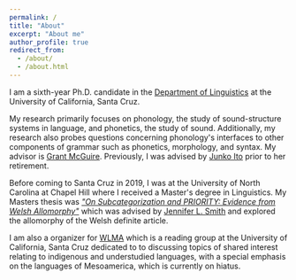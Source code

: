 ```yaml
---
permalink: /
title: "About"
excerpt: "About me"
author_profile: true
redirect_from: 
  - /about/
  - /about.html
---
```


I am a sixth-year Ph.D. candidate in the [Department of Linguistics](https://linguistics.ucsc.edu/) at the University of California, Santa Cruz. 

My research primarily focuses on phonology, the study of sound-structure systems in language, and phonetics, the study of sound. Additionally, my research also probes questions concerning phonology's interfaces to other components of grammar such as phonetics, morphology, and syntax. My advisor is [Grant McGuire](https://people.ucsc.edu/~gmcguir1/). Previously, I was advised by [Junko Ito](https://people.ucsc.edu/~ito/index.html) prior to her retirement.

Before coming to Santa Cruz in 2019, I was at the University of North Carolina at Chapel Hill where I received a Master's degree in Linguistics. My Masters thesis was *["On Subcategorization and PRIORITY: Evidence from Welsh Allomorphy"](https://doi.org/10.17615/td9g-v269)* which was advised by [Jennifer L. Smith](https://users.castle.unc.edu/~jlsmith/) and explored the allomorphy of the Welsh definite article.

I am also a organizer for [WLMA](https://wlma.ucsc.edu/) which is a reading group at the University of California, Santa Cruz dedicated to to discussing topics of shared interest relating to indigenous and understudied languages, with a special emphasis on the languages of Mesoamerica, which is currently on hiatus.  
